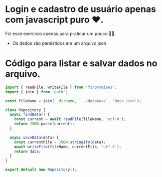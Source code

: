 # Login e cadastro de usuário apenas com javascript puro ❤.

Fiz esse exercício apenas para praticar um pouco 🐱‍💻.

- Os dados são persistidos em um arquivo json.

# Código para listar e salvar dados no arquivo.

```js
import { readFile, writeFile } from 'fs/promises';
import { join } from 'path';

const fileName = join(__dirname, '../database', 'data.json');

class Repository {
  async findData() {
    const current = await readFile(fileName, 'utf-8');
    return JSON.parse(current);
  }

  async saveData(data) {
    const currentFile = JSON.stringify(data);
    await writeFile(fileName, currentFile, 'utf-8');
    return data;
  }
}

export default new Repository();
```

